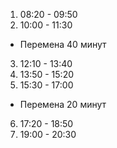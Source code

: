 1. 08:20 - 09:50  
2. 10:00 - 11:30  
* Перемена 40 минут  
3. 12:10 - 13:40
4. 13:50 - 15:20
5. 15:30 - 17:00
* Перемена 20 минут
6. 17:20 - 18:50
7. 19:00 - 20:30